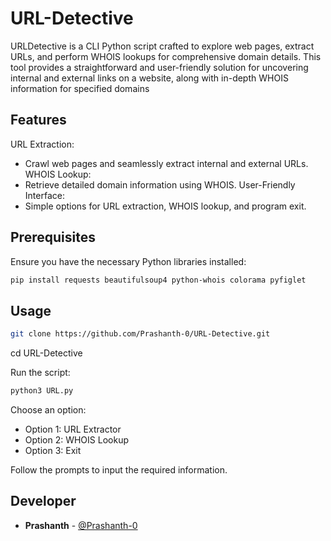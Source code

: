 # URL-Detective
URLDetective is a CLI Python script crafted to explore web pages, extract URLs, and perform WHOIS lookups for comprehensive domain details. This tool provides a straightforward and user-friendly solution for uncovering internal and external links on a website, along with in-depth WHOIS information for specified domains

## Features

URL Extraction:
- Crawl web pages and seamlessly extract internal and external URLs.
WHOIS Lookup:
- Retrieve detailed domain information using WHOIS.
User-Friendly Interface:
- Simple options for URL extraction, WHOIS lookup, and program exit.

## Prerequisites

Ensure you have the necessary Python libraries installed:

```bash
pip install requests beautifulsoup4 python-whois colorama pyfiglet
```

## Usage

```bash
git clone https://github.com/Prashanth-0/URL-Detective.git
```

cd URL-Detective

Run the script:
```bash
python3 URL.py
```

Choose an option:
- Option 1: URL Extractor
- Option 2: WHOIS Lookup
- Option 3: Exit

Follow the prompts to input the required information.

## Developer

- **Prashanth** - [@Prashanth-0](https://github.com/Prashanth-0)

